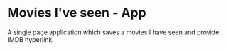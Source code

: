 # Movies I've seen - App

A single page application which saves a movies I have seen and provide IMDB hyperlink.
